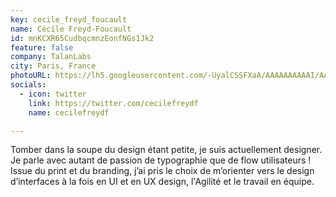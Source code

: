 ```yaml
---
key: cecile_freyd_foucault
name: Cécile Freyd-Foucault
id: mnKCXR65CudbqcmnzEonfNGs1Jk2
feature: false
company: TalanLabs
city: Paris, France
photoURL: https://lh5.googleusercontent.com/-UyalCSSFXaA/AAAAAAAAAAI/AAAAAAAAEWQ/9fl4_ICI0M8/photo.jpg
socials:
  - icon: twitter
    link: https://twitter.com/cecilefreydf
    name: cecilefreydf

---
```

Tomber dans la soupe du design étant petite, je suis actuellement designer. Je parle avec autant de passion de typographie que de flow utilisateurs ! Issue du print et du branding, j’ai pris le choix de m’orienter vers le design d’interfaces à la fois en UI et en UX design, l'Agilité et le travail en équipe.
